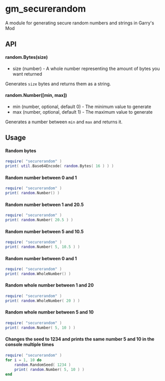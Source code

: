 # gm_securerandom
A module for generating secure random numbers and strings in Garry's Mod

## API

#### random.Bytes(size)

* size (number) - A whole number representing the amount of bytes you want returned

Generates `size` bytes and returns them as a string.

#### random.Number([min, max])

* min (number, optional, default 0) - The minimum value to generate
* max (number, optional, default 1) - The maximum value to generate

Generates a number between `min` and `max` and returns it.

## Usage

#### Random bytes
```lua
require( "securerandom" )
print( util.Base64Encode( random.Bytes( 16 ) ) )
```

#### Random number between 0 and 1
```lua
require( "securerandom" )
print( random.Number() )
```

#### Random number between 1 and 20.5
```lua
require( "securerandom" )
print( random.Number( 20.5 ) )
```

#### Random number between 5 and 10.5
```lua
require( "securerandom" )
print( random.Number( 5, 10.5 ) )
```


#### Random number between 0 and 1
```lua
require( "securerandom" )
print( random.WholeNumber() )
```

#### Random whole number between 1 and 20
```lua
require( "securerandom" )
print( random.WholeNumber( 20 ) )
```

#### Random whole number between 5 and 10
```lua
require( "securerandom" )
print( random.Number( 5, 10 ) )
```


#### Changes the seed to 1234 and prints the same number 5 and 10 in the console multiple times
```lua
require( "securerandom" )
for i = 1, 10 do
	random.RandomSeed( 1234 )
	print( random.Number( 5, 10 ) )
end
```
